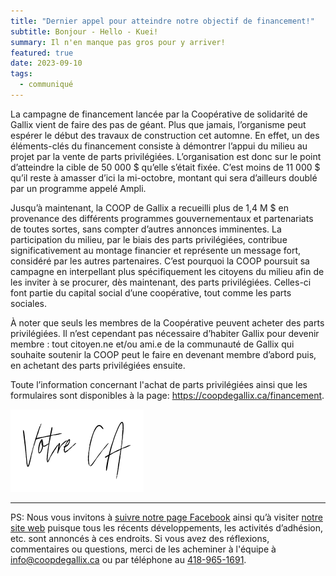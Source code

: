 ```yaml
---
title: "Dernier appel pour atteindre notre objectif de financement!"
subtitle: Bonjour - Hello - Kuei!
summary: Il n'en manque pas gros pour y arriver!
featured: true
date: 2023-09-10
tags:
  - communiqué
---
```


La campagne de financement lancée par la Coopérative de solidarité de Gallix vient de faire des pas de géant. Plus que jamais, l’organisme peut espérer le début des travaux de construction cet automne. En effet, un des éléments-clés du financement consiste à démontrer l’appui du milieu au projet par la vente de parts privilégiées. L’organisation est donc sur le point d’atteindre la cible de 50 000 $ qu’elle s’était fixée. C’est moins de 11 000 $ qu’il reste à amasser d’ici la mi-octobre, montant qui sera d’ailleurs doublé par un programme appelé Ampli.

Jusqu’à maintenant, la COOP de Gallix a recueilli plus de 1,4 M $ en provenance des différents programmes gouvernementaux et partenariats de toutes sortes, sans compter d’autres annonces imminentes. La participation du milieu, par le biais des parts privilégiées, contribue significativement au montage financier et représente un message fort, considéré par les autres partenaires. C’est pourquoi la COOP poursuit sa campagne en interpellant plus spécifiquement les citoyens du milieu afin de les inviter à se procurer, dès maintenant, des parts privilégiées. Celles-ci font partie du capital social d’une coopérative, tout comme les parts sociales.

À noter que seuls les membres de la Coopérative peuvent acheter des parts privilégiées. Il n’est cependant pas nécessaire d’habiter Gallix pour devenir membre : tout citoyen.ne et/ou ami.e de la communauté de Gallix qui souhaite soutenir la COOP peut le faire en devenant membre d’abord puis, en achetant des parts privilégiées ensuite.

Toute l’information concernant l'achat de parts privilégiées ainsi que les formulaires sont disponibles à la page: <https://coopdegallix.ca/financement>.

![Votre C.A.](/img/votre_ca.svg)

---

PS: Nous vous invitons à [suivre notre page Facebook](https://facebook.com/CoopdeGallix) ainsi qu’à visiter [notre site web](https://coopdegallix.ca/) puisque tous les récents développements, les activités d’adhésion, etc. sont annoncés à ces endroits. Si vous avez des réflexions, commentaires ou questions, merci de les acheminer à l'équipe à [info@coopdegallix.ca](mailto:info@coopdegallix.ca) ou par téléphone au [418-965-1691](tel:418-965-1691).

